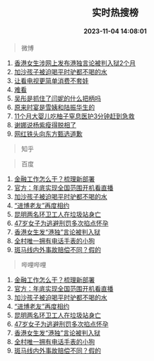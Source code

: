 <div align="center"><h2>实时热搜榜</h2><h4>2023-11-04 14:08:01</h4></div>

> 微博  

1. [香港女生涉网上发布港独言论被判入狱2个月](https://s.weibo.com/weibo?q=%23%E9%A6%99%E6%B8%AF%E5%A5%B3%E7%94%9F%E6%B6%89%E7%BD%91%E4%B8%8A%E5%8F%91%E5%B8%83%E6%B8%AF%E7%8B%AC%E8%A8%80%E8%AE%BA%E8%A2%AB%E5%88%A4%E5%85%A5%E7%8B%B12%E4%B8%AA%E6%9C%88%23&t=31&band_rank=1&Refer=top)<br />
2. [加沙孩子被迫喝平时驴都不喝的水](https://s.weibo.com/weibo?q=%23%E5%8A%A0%E6%B2%99%E5%AD%A9%E5%AD%90%E8%A2%AB%E8%BF%AB%E5%96%9D%E5%B9%B3%E6%97%B6%E9%A9%B4%E9%83%BD%E4%B8%8D%E5%96%9D%E7%9A%84%E6%B0%B4%23&t=31&band_rank=2&Refer=top)<br />
3. [让看电视更简单消费不套娃](https://s.weibo.com/weibo?q=%23%E8%AE%A9%E7%9C%8B%E7%94%B5%E8%A7%86%E6%9B%B4%E7%AE%80%E5%8D%95%E6%B6%88%E8%B4%B9%E4%B8%8D%E5%A5%97%E5%A8%83%23&t=31&band_rank=3&Refer=top)<br />
4. [难看](https://s.weibo.com/weibo?q=%E9%9A%BE%E7%9C%8B&t=31&band_rank=4&Refer=top)<br />
5. [吴彤是抓住了闫妮的什么把柄吗](https://s.weibo.com/weibo?q=%E5%90%B4%E5%BD%A4%E6%98%AF%E6%8A%93%E4%BD%8F%E4%BA%86%E9%97%AB%E5%A6%AE%E7%9A%84%E4%BB%80%E4%B9%88%E6%8A%8A%E6%9F%84%E5%90%97&t=31&band_rank=5&Refer=top)<br />
6. [原来时宴是雪姨和陆振华生的](https://s.weibo.com/weibo?q=%E5%8E%9F%E6%9D%A5%E6%97%B6%E5%AE%B4%E6%98%AF%E9%9B%AA%E5%A7%A8%E5%92%8C%E9%99%86%E6%8C%AF%E5%8D%8E%E7%94%9F%E7%9A%84&t=31&band_rank=6&Refer=top)<br />
7. [11个月大婴儿吃柚子窒息医护3分钟赶到急救](https://s.weibo.com/weibo?q=%2311%E4%B8%AA%E6%9C%88%E5%A4%A7%E5%A9%B4%E5%84%BF%E5%90%83%E6%9F%9A%E5%AD%90%E7%AA%92%E6%81%AF%E5%8C%BB%E6%8A%A43%E5%88%86%E9%92%9F%E8%B5%B6%E5%88%B0%E6%80%A5%E6%95%91%23&t=31&band_rank=7&Refer=top)<br />
8. [谢娜说杨紫瘦得脱相了](https://s.weibo.com/weibo?q=%23%E8%B0%A2%E5%A8%9C%E8%AF%B4%E6%9D%A8%E7%B4%AB%E7%98%A6%E5%BE%97%E8%84%B1%E7%9B%B8%E4%BA%86%23&t=31&band_rank=8&Refer=top)<br />
9. [网红铁头向东方甄选道歉](https://s.weibo.com/weibo?q=%23%E7%BD%91%E7%BA%A2%E9%93%81%E5%A4%B4%E5%90%91%E4%B8%9C%E6%96%B9%E7%94%84%E9%80%89%E9%81%93%E6%AD%89%23&t=31&band_rank=9&Refer=top)<br />

> 知乎  


> 百度  

1. [金融工作怎么干？梳理新部署](https://www.baidu.com/s?wd=%E9%87%91%E8%9E%8D%E5%B7%A5%E4%BD%9C%E6%80%8E%E4%B9%88%E5%B9%B2%EF%BC%9F%E6%A2%B3%E7%90%86%E6%96%B0%E9%83%A8%E7%BD%B2&sa=fyb_news&rsv_dl=fyb_news)<br />
2. [官方：年底实现全国范围开机看直播](https://www.baidu.com/s?wd=%E5%AE%98%E6%96%B9%EF%BC%9A%E5%B9%B4%E5%BA%95%E5%AE%9E%E7%8E%B0%E5%85%A8%E5%9B%BD%E8%8C%83%E5%9B%B4%E5%BC%80%E6%9C%BA%E7%9C%8B%E7%9B%B4%E6%92%AD&sa=fyb_news&rsv_dl=fyb_news)<br />
3. [加沙孩子被迫喝平时驴都不喝的水](https://www.baidu.com/s?wd=%E5%8A%A0%E6%B2%99%E5%AD%A9%E5%AD%90%E8%A2%AB%E8%BF%AB%E5%96%9D%E5%B9%B3%E6%97%B6%E9%A9%B4%E9%83%BD%E4%B8%8D%E5%96%9D%E7%9A%84%E6%B0%B4&sa=fyb_news&rsv_dl=fyb_news)<br />
4. [“进博老友”再度相约](https://www.baidu.com/s?wd=%E2%80%9C%E8%BF%9B%E5%8D%9A%E8%80%81%E5%8F%8B%E2%80%9D%E5%86%8D%E5%BA%A6%E7%9B%B8%E7%BA%A6&sa=fyb_news&rsv_dl=fyb_news)<br />
5. [昆明两名环卫工人在垃圾站身亡](https://www.baidu.com/s?wd=%E6%98%86%E6%98%8E%E4%B8%A4%E5%90%8D%E7%8E%AF%E5%8D%AB%E5%B7%A5%E4%BA%BA%E5%9C%A8%E5%9E%83%E5%9C%BE%E7%AB%99%E8%BA%AB%E4%BA%A1&sa=fyb_news&rsv_dl=fyb_news)<br />
6. [47岁女子为逃避刑罚多次掐点怀孕](https://www.baidu.com/s?wd=47%E5%B2%81%E5%A5%B3%E5%AD%90%E4%B8%BA%E9%80%83%E9%81%BF%E5%88%91%E7%BD%9A%E5%A4%9A%E6%AC%A1%E6%8E%90%E7%82%B9%E6%80%80%E5%AD%95&sa=fyb_news&rsv_dl=fyb_news)<br />
7. [香港女生发“港独”言论被判入狱](https://www.baidu.com/s?wd=%E9%A6%99%E6%B8%AF%E5%A5%B3%E7%94%9F%E5%8F%91%E2%80%9C%E6%B8%AF%E7%8B%AC%E2%80%9D%E8%A8%80%E8%AE%BA%E8%A2%AB%E5%88%A4%E5%85%A5%E7%8B%B1&sa=fyb_news&rsv_dl=fyb_news)<br />
8. [全村唯一拥有电话手表的小狗](https://www.baidu.com/s?wd=%E5%85%A8%E6%9D%91%E5%94%AF%E4%B8%80%E6%8B%A5%E6%9C%89%E7%94%B5%E8%AF%9D%E6%89%8B%E8%A1%A8%E7%9A%84%E5%B0%8F%E7%8B%97&sa=fyb_news&rsv_dl=fyb_news)<br />
9. [斑马线内外事故赔偿不同？假的](https://www.baidu.com/s?wd=%E6%96%91%E9%A9%AC%E7%BA%BF%E5%86%85%E5%A4%96%E4%BA%8B%E6%95%85%E8%B5%94%E5%81%BF%E4%B8%8D%E5%90%8C%EF%BC%9F%E5%81%87%E7%9A%84&sa=fyb_news&rsv_dl=fyb_news)<br />

> 哔哩哔哩  

1. [金融工作怎么干？梳理新部署](https://www.baidu.com/s?wd=%E9%87%91%E8%9E%8D%E5%B7%A5%E4%BD%9C%E6%80%8E%E4%B9%88%E5%B9%B2%EF%BC%9F%E6%A2%B3%E7%90%86%E6%96%B0%E9%83%A8%E7%BD%B2&sa=fyb_news&rsv_dl=fyb_news)<br />
2. [官方：年底实现全国范围开机看直播](https://www.baidu.com/s?wd=%E5%AE%98%E6%96%B9%EF%BC%9A%E5%B9%B4%E5%BA%95%E5%AE%9E%E7%8E%B0%E5%85%A8%E5%9B%BD%E8%8C%83%E5%9B%B4%E5%BC%80%E6%9C%BA%E7%9C%8B%E7%9B%B4%E6%92%AD&sa=fyb_news&rsv_dl=fyb_news)<br />
3. [加沙孩子被迫喝平时驴都不喝的水](https://www.baidu.com/s?wd=%E5%8A%A0%E6%B2%99%E5%AD%A9%E5%AD%90%E8%A2%AB%E8%BF%AB%E5%96%9D%E5%B9%B3%E6%97%B6%E9%A9%B4%E9%83%BD%E4%B8%8D%E5%96%9D%E7%9A%84%E6%B0%B4&sa=fyb_news&rsv_dl=fyb_news)<br />
4. [“进博老友”再度相约](https://www.baidu.com/s?wd=%E2%80%9C%E8%BF%9B%E5%8D%9A%E8%80%81%E5%8F%8B%E2%80%9D%E5%86%8D%E5%BA%A6%E7%9B%B8%E7%BA%A6&sa=fyb_news&rsv_dl=fyb_news)<br />
5. [昆明两名环卫工人在垃圾站身亡](https://www.baidu.com/s?wd=%E6%98%86%E6%98%8E%E4%B8%A4%E5%90%8D%E7%8E%AF%E5%8D%AB%E5%B7%A5%E4%BA%BA%E5%9C%A8%E5%9E%83%E5%9C%BE%E7%AB%99%E8%BA%AB%E4%BA%A1&sa=fyb_news&rsv_dl=fyb_news)<br />
6. [47岁女子为逃避刑罚多次掐点怀孕](https://www.baidu.com/s?wd=47%E5%B2%81%E5%A5%B3%E5%AD%90%E4%B8%BA%E9%80%83%E9%81%BF%E5%88%91%E7%BD%9A%E5%A4%9A%E6%AC%A1%E6%8E%90%E7%82%B9%E6%80%80%E5%AD%95&sa=fyb_news&rsv_dl=fyb_news)<br />
7. [香港女生发“港独”言论被判入狱](https://www.baidu.com/s?wd=%E9%A6%99%E6%B8%AF%E5%A5%B3%E7%94%9F%E5%8F%91%E2%80%9C%E6%B8%AF%E7%8B%AC%E2%80%9D%E8%A8%80%E8%AE%BA%E8%A2%AB%E5%88%A4%E5%85%A5%E7%8B%B1&sa=fyb_news&rsv_dl=fyb_news)<br />
8. [全村唯一拥有电话手表的小狗](https://www.baidu.com/s?wd=%E5%85%A8%E6%9D%91%E5%94%AF%E4%B8%80%E6%8B%A5%E6%9C%89%E7%94%B5%E8%AF%9D%E6%89%8B%E8%A1%A8%E7%9A%84%E5%B0%8F%E7%8B%97&sa=fyb_news&rsv_dl=fyb_news)<br />
9. [斑马线内外事故赔偿不同？假的](https://www.baidu.com/s?wd=%E6%96%91%E9%A9%AC%E7%BA%BF%E5%86%85%E5%A4%96%E4%BA%8B%E6%95%85%E8%B5%94%E5%81%BF%E4%B8%8D%E5%90%8C%EF%BC%9F%E5%81%87%E7%9A%84&sa=fyb_news&rsv_dl=fyb_news)<br />
